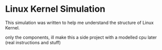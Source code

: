 # Linux Kernel Simulation
This simulation was written to help me understand the structure of Linux Kernel.

only the components, ill make this a side project with a modelled cpu later (real instructions and stuff)
